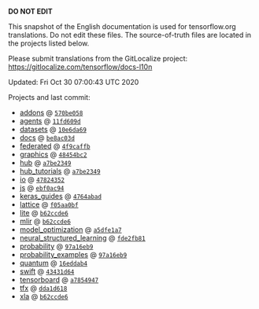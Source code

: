 __DO NOT EDIT__

This snapshot of the English documentation is used for tensorflow.org
translations. Do not edit these files. The source-of-truth files are located in
the projects listed below.

Please submit translations from the GitLocalize project: https://gitlocalize.com/tensorflow/docs-l10n

Updated: Fri Oct 30 07:00:43 UTC 2020

Projects and last commit:

- [addons](https://github.com/tensorflow/addons/tree/master/docs) @ <a href='https://github.com/tensorflow/addons/commit/570be058bce331a57abfa3707509c58a19c87069'><code>570be058</code></a>
- [agents](https://github.com/tensorflow/agents/tree/master/docs) @ <a href='https://github.com/tensorflow/agents/commit/11fd609d20ee86383e951ef443b35deae8e64e90'><code>11fd609d</code></a>
- [datasets](https://github.com/tensorflow/datasets/tree/master/docs) @ <a href='https://github.com/tensorflow/datasets/commit/10e6da690ac73f6308db5d81b6828f0634a09678'><code>10e6da69</code></a>
- [docs](https://github.com/tensorflow/docs/tree/master/site/en) @ <a href='https://github.com/tensorflow/docs/commit/be8ac03d73a77d3b71ba2b42849d2169c1d7d100'><code>be8ac03d</code></a>
- [federated](https://github.com/tensorflow/federated/tree/master/docs) @ <a href='https://github.com/tensorflow/federated/commit/4f9caffb61b1c1bb92f32f78bf38617ddee7eb7a'><code>4f9caffb</code></a>
- [graphics](https://github.com/tensorflow/graphics/tree/master/tensorflow_graphics/g3doc) @ <a href='https://github.com/tensorflow/graphics/commit/48454bc297e4b7b59e1fac8b4cc92058e1d7642e'><code>48454bc2</code></a>
- [hub](https://github.com/tensorflow/hub/tree/master/docs) @ <a href='https://github.com/tensorflow/hub/commit/a7be23499212ff03ea2517e1d695f32f53c4dbde'><code>a7be2349</code></a>
- [hub_tutorials](https://github.com/tensorflow/hub/tree/master/examples/colab) @ <a href='https://github.com/tensorflow/hub/commit/a7be23499212ff03ea2517e1d695f32f53c4dbde'><code>a7be2349</code></a>
- [io](https://github.com/tensorflow/io/tree/master/docs) @ <a href='https://github.com/tensorflow/io/commit/47824352faa92daa871ac0c2e83df24e65cab4c3'><code>47824352</code></a>
- [js](https://github.com/tensorflow/tfjs-website/tree/master/docs) @ <a href='https://github.com/tensorflow/tfjs-website/commit/ebf0ac944eab1f94c9d01f9430ba147f52fc937c'><code>ebf0ac94</code></a>
- [keras_guides](https://github.com/tensorflow/docs/tree/snapshot-keras/site/en/guide/keras) @ <a href='https://github.com/tensorflow/docs/commit/4764abad680f9698f8ba9ace121ac9d0d9cb69af'><code>4764abad</code></a>
- [lattice](https://github.com/tensorflow/lattice/tree/master/docs) @ <a href='https://github.com/tensorflow/lattice/commit/f05aa0bf2e85756f7a5f49f1378f0d1e428bea2d'><code>f05aa0bf</code></a>
- [lite](https://github.com/tensorflow/tensorflow/tree/master/tensorflow/lite/g3doc) @ <a href='https://github.com/tensorflow/tensorflow/commit/b62ccde60d4fae90f0fa17a7b995226ada8a90e7'><code>b62ccde6</code></a>
- [mlir](https://github.com/tensorflow/tensorflow/tree/master/tensorflow/compiler/mlir/g3doc) @ <a href='https://github.com/tensorflow/tensorflow/commit/b62ccde60d4fae90f0fa17a7b995226ada8a90e7'><code>b62ccde6</code></a>
- [model_optimization](https://github.com/tensorflow/model-optimization/tree/master/tensorflow_model_optimization/g3doc) @ <a href='https://github.com/tensorflow/model-optimization/commit/a5dfe1a733c15f16c4c95d6f3dc3c48579db0896'><code>a5dfe1a7</code></a>
- [neural_structured_learning](https://github.com/tensorflow/neural-structured-learning/tree/master/g3doc) @ <a href='https://github.com/tensorflow/neural-structured-learning/commit/fde2fb81d870e15ca3655ea2b28e6f9f352087b0'><code>fde2fb81</code></a>
- [probability](https://github.com/tensorflow/probability/tree/master/tensorflow_probability/g3doc) @ <a href='https://github.com/tensorflow/probability/commit/97a16eb9749984613d21577ee872d368127a725a'><code>97a16eb9</code></a>
- [probability_examples](https://github.com/tensorflow/probability/tree/master/tensorflow_probability/examples/jupyter_notebooks) @ <a href='https://github.com/tensorflow/probability/commit/97a16eb9749984613d21577ee872d368127a725a'><code>97a16eb9</code></a>
- [quantum](https://github.com/tensorflow/quantum/tree/master/docs) @ <a href='https://github.com/tensorflow/quantum/commit/16eddab4c54a5a024b0a701ea891e842a37eb2f8'><code>16eddab4</code></a>
- [swift](https://github.com/tensorflow/swift/tree/master/docs/site) @ <a href='https://github.com/tensorflow/swift/commit/43431d646f120fb21db64dcbce1140a56e1b410d'><code>43431d64</code></a>
- [tensorboard](https://github.com/tensorflow/tensorboard/tree/master/docs) @ <a href='https://github.com/tensorflow/tensorboard/commit/a78549475be4d164df6ea71059d9adda226fd426'><code>a7854947</code></a>
- [tfx](https://github.com/tensorflow/tfx/tree/master/docs) @ <a href='https://github.com/tensorflow/tfx/commit/dda1d618a09646407a38a5fb45cfeb9bc2bb1709'><code>dda1d618</code></a>
- [xla](https://github.com/tensorflow/tensorflow/tree/master/tensorflow/compiler/xla/g3doc) @ <a href='https://github.com/tensorflow/tensorflow/commit/b62ccde60d4fae90f0fa17a7b995226ada8a90e7'><code>b62ccde6</code></a>

